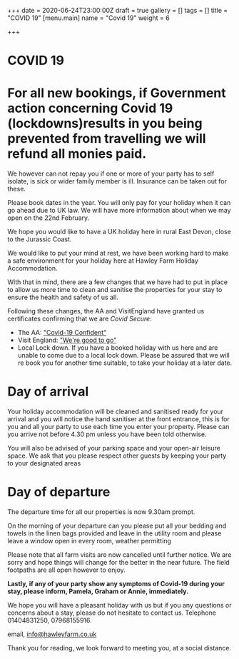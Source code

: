 +++
date = 2020-06-24T23:00:00Z
draft = true
gallery = []
tags = []
title = "COVID 19"
[menu.main]
name = "Covid 19"
weight = 6

+++
# **COVID 19**

# **For all new bookings, if Government action concerning Covid 19 (lockdowns)results in you being prevented from travelling we will refund all monies paid.**

We however can not repay you if one or more of your party has to self isolate, is sick or wider family member is ill. Insurance can be taken out for these.

Please book dates in the year.  You will only pay for  your holiday when it can go ahead due to UK law. We will have more information about when we may open on the 22nd February.

We hope  you would like to have a UK holiday here in rural East Devon, close to the Jurassic Coast.

We would like to put your mind at rest, we have been working hard to make a safe environment for your holiday here at Hawley Farm Holiday Accommodation.

With that in mind, there are a few changes that we have had to put in place to allow us more time to clean and sanitise the properties for your stay to ensure the health and safety of us all.

Following these changes, the AA and VisitEngland have granted us certificates confirming that we are _Covid Secure_:

* The AA: ["Covid-19 Confident"](/images/uploads/covid_confident_certificate.pdf)
* Visit England: ["We're good to go"](/images/uploads/we-re-good-to-go-certificate.pdf)
* Local Lock down.  If you have a booked holiday with us here and are unable to come due to a local lock down. Please be assured that we will re book you for another time suitable,  to take your holiday at a later date.

# **Day of arrival**

Your holiday accommodation will be cleaned and sanitised ready for your arrival and you will notice the hand sanitiser at the front entrance, this is for you and all your party to use each time you enter your property. Please can you arrive not before 4.30 pm unless you have been told otherwise.

You will also be advised of your parking space and your open-air leisure space. We ask that you please respect other guests by keeping your party to your designated areas

# **Day of departure**

The departure time for all our properties is now 9.30am prompt.

On the morning of your departure can you please put all your bedding and towels in the linen bags provided and leave in the utility room and please leave a window open in every room, weather permitting

Please note that all farm visits are now cancelled until further notice. We are sorry and hope things will change for the better in the near future. The field footpaths are all open however to enjoy.

**Lastly, if any of your party show any symptoms of Covid-19 during your stay, please inform, Pamela, Graham or Annie, immediately.**

We hope you will have a pleasant holiday with us but if you any questions or concerns about a stay, please do not hesitate to contact us.  Telephone 01404831250, 07968155916.

email,     info@hawleyfarm.co.uk

Thank you for reading, we look forward to meeting you, at a social distance.